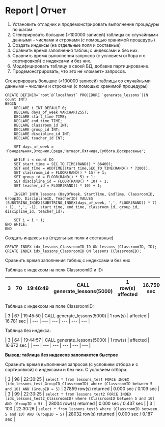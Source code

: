 # Report | Отчет

1. Установить отладчик и продемонстрировать выполнение процедуры по шагам
2. Сгенерировать большие (>100000 записей) таблицы со случайными данными – числами и строками (с помощью хранимой процедуры)
3. Создать индексы (на отдельные поля и составные)
4. Сравнить время заполнения таблиц с индексами и без них.
5. Сравнить время выполнения запросов (с условием отбора и с сортировкой) с индексами и без них.
6. Модифицировать таблицу в своей БД, добавив партицирование.
7. Продемонстрировать, что это не «ломает» запросов.

Сгенерировать большие (>100000 записей) таблицы со случайными данными – числами и строками (с помощью хранимой процедуры)
```Mysql
CREATE DEFINER=`root`@`localhost` PROCEDURE `generate_lessons`(IN count INT)
BEGIN
	DECLARE i INT DEFAULT 0;
	DECLARE days_of_week VARCHAR(255);
	DECLARE start_time TIME;
	DECLARE end_time TIME;
	DECLARE classroom_id INT;
	DECLARE group_id INT;
	DECLARE discipline_id INT;
	DECLARE teacher_id INT;

	SET days_of_week = 'Понедельник,Вторник,Среда,Четверг,Пятница,Суббота,Воскресенье';

	WHILE i < count DO
	SET start_time = SEC_TO_TIME(RAND() * 86400);
	SET end_time = ADDTIME(start_time,SEC_TO_TIME(RAND() * 7200));
	SET classroom_id = FLOOR(RAND() * 15) + 1;
	SET group_id = FLOOR(RAND() * 5) + 1;
	SET discipline_id = FLOOR(RAND() * 10) + 1;
	SET teacher_id = FLOOR(RAND() * 10) + 1;

	INSERT INTO lessons (DayOfWeek, StartTime, EndTime, ClassroomID, GroupID, DisciplineID, TeacherID) VALUES (SUBSTRING_INDEX(SUBSTRING_INDEX(days_of_week, ',', FLOOR(RAND() * 7) + 1), ',', -1), start_time, end_time, classroom_id, group_id, discipline_id, teacher_id);

	SET i = i + 1;
END WHILE;
END
```
Создать индексы на (отдельные поля и составные)
```Mysql
CREATE INDEX idx_lessons_ClassroomID_ID ON lessons (ClassroomID, ID);
CREATE INDEX idx_lessons_ClassroomID ON lessons (ClassroomID);
```
Сравнить время заполнения таблиц с индексами и без них

Таблица с индексом на поля ClassroomID и ID:

| 3 | 70 | 19:46:49 | CALL generate_lessons(5000) | 1 row(s) affected | 16.750 sec |
| --- | --- | --- | --- | --- | --- | 

Таблица с индексом на поле ClassroomID:

| 3 | 67 | 19:45:50 | CALL generate_lessons(5000) | 1 row(s) | affected	| 16.781 sec |
| --- | --- | --- | --- | --- | --- | 

Таблица без индекса:

| 3 | 64 | 19:44:57 | CALL generate_lessons(5000) | 1 row(s) | affected	| 16.672 sec |
| --- | --- | --- | --- | --- | --- | 

**Вывод: таблица без индексов заполняется быстрее**

Сравнить время выполнения запросов (с условием отбора и с сортировкой) с индексами и без них.
С условием отбора:

| 3 | 98 | 22:30:25 | `select * from lessons_test FORCE INDEX (idx_lessons_test_GroupID_ClassroomID) where (ClassroomID between 5 and 10) AND (GroupID = 5)` | 27859 row(s) returned | 0.000 sec / 0.109 sec |
| 3 | 99 | 22:30:25 | `select * from lessons_test2 FORCE INDEX (idx_lessons_test2_ClassroomID) where (ClassroomID between 5 and 10) AND (GroupID = 5) ` | 28004 row(s) returned | 0.000 sec / 0.437 sec |
| 3 | 100 | 22:30:26 | `select * from lessons_test3 where (ClassroomID between 5 and 10) AND (GroupID = 5)` | 28032 row(s) returned | 0.000 sec / 0.187 sec |
